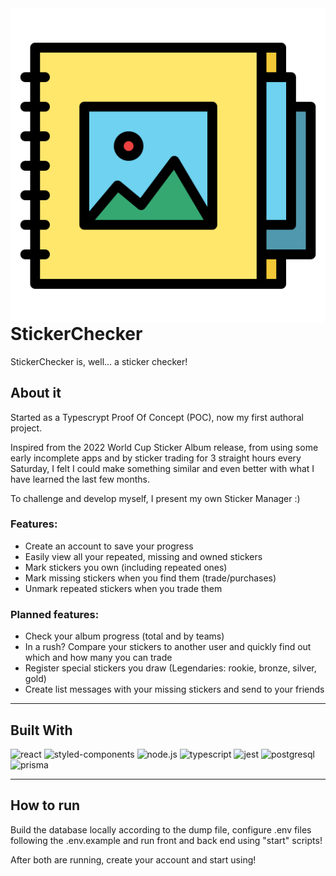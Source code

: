 <img src="./front-end/public/assets/logo.png" alt="project logo" align="right"/>

# StickerChecker

StickerChecker is, well... a sticker checker!

## About it

Started as a Typescrypt Proof Of Concept (POC), now my first authoral project.

Inspired from the 2022 World Cup Sticker Album release, from using some early incomplete apps and by sticker trading for 3 straight hours every Saturday, I felt I could make something similar and even better with what I have learned the last few months.

To challenge and develop myself, I present my own Sticker Manager :)

### Features:
  - Create an account to save your progress
  - Easily view all your repeated, missing and owned stickers
  - Mark stickers you own (including repeated ones)
  - Mark missing stickers when you find them (trade/purchases)
  - Unmark repeated stickers when you trade them

### Planned features:
  - Check your album progress (total and by teams)
  - In a rush? Compare your stickers to another user and quickly find out which and how many you can trade
  - Register special stickers you draw (Legendaries: rookie, bronze, silver, gold)
  - Create list messages with your missing stickers and send to your friends

___
## Built With
<img src="https://img.shields.io/badge/React-20232A?style=for-the-badge&logo=react&logoColor=61DAFB" alt="react"/> <img src="https://img.shields.io/badge/styled--components-DB7093?style=for-the-badge&logo=styled-components&logoColor=white" alt="styled-components"/>
<img src="https://img.shields.io/badge/Node.js-339933?style=for-the-badge&logo=nodedotjs&logoColor=white" alt="node.js"/> <img src="https://img.shields.io/badge/TypeScript-007ACC?style=for-the-badge&logo=typescript&logoColor=white" alt="typescript"/>
<img src="https://img.shields.io/badge/Jest-C21325?style=for-the-badge&logo=jest&logoColor=white" alt="jest"/>
<img src="https://img.shields.io/badge/PostgreSQL-316192?style=for-the-badge&logo=postgresql&logoColor=white" alt="postgresql"/>
<img src="https://img.shields.io/badge/Prisma-3982CE?style=for-the-badge&logo=Prisma&logoColor=white" alt="prisma"/> </br>

___
## How to run

Build the database locally according to the dump file, configure .env files following the .env.example and run front and back end using "start" scripts!

After both are running, create your account and start using!
